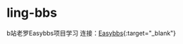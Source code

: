 # ling-bbs
b站老罗Easybbs项目学习
连接：[Easybbs](https://www.bilibili.com/video/BV1Ss4y1Z7hR?spm_id_from=333.788.videopod.episodes&vd_source=584e6d2b1edef49eb7f75a595cd94eca){:target="_blank"}

